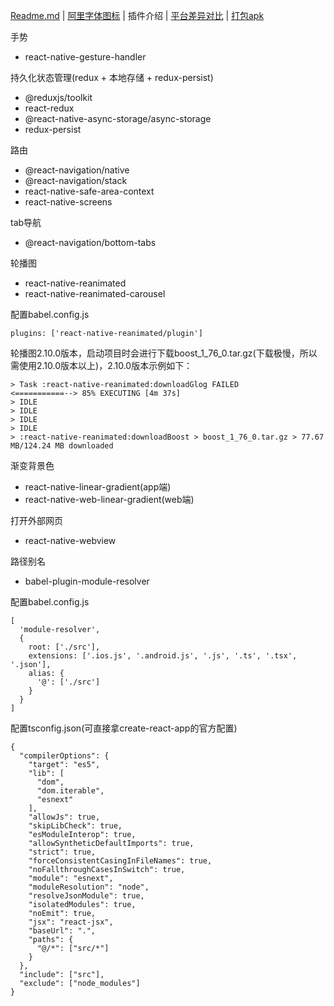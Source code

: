 [Readme.md](../README.md) | [阿里字体图标](./iconfont.md) | 插件介绍 | [平台差异对比](./difference.md) | [打包apk](./release.md) 

手势

* react-native-gesture-handler

持久化状态管理(redux + 本地存储 + redux-persist)

* @reduxjs/toolkit
* react-redux
* @react-native-async-storage/async-storage
* redux-persist

路由

* @react-navigation/native
* @react-navigation/stack
* react-native-safe-area-context
* react-native-screens

tab导航

* @react-navigation/bottom-tabs

轮播图

* react-native-reanimated
* react-native-reanimated-carousel

配置babel.config.js
```
plugins: ['react-native-reanimated/plugin']
```

轮播图2.10.0版本，启动项目时会进行下载boost_1_76_0.tar.gz(下载极慢，所以需使用2.10.0版本以上)，2.10.0版本示例如下：

```
> Task :react-native-reanimated:downloadGlog FAILED
<===========--> 85% EXECUTING [4m 37s]
> IDLE
> IDLE
> IDLE
> IDLE
> :react-native-reanimated:downloadBoost > boost_1_76_0.tar.gz > 77.67 MB/124.24 MB downloaded
```

渐变背景色

* react-native-linear-gradient(app端)
* react-native-web-linear-gradient(web端)

打开外部网页

* react-native-webview

路径别名

* babel-plugin-module-resolver

配置babel.config.js

```
[
  'module-resolver',
  {
    root: ['./src'],
    extensions: ['.ios.js', '.android.js', '.js', '.ts', '.tsx', '.json'],
    alias: {
      '@': ['./src']
    }
  }
]
```

配置tsconfig.json(可直接拿create-react-app的官方配置)

```
{
  "compilerOptions": {
    "target": "es5",
    "lib": [
      "dom",
      "dom.iterable",
      "esnext"
    ],
    "allowJs": true,
    "skipLibCheck": true,
    "esModuleInterop": true,
    "allowSyntheticDefaultImports": true,
    "strict": true,
    "forceConsistentCasingInFileNames": true,
    "noFallthroughCasesInSwitch": true,
    "module": "esnext",
    "moduleResolution": "node",
    "resolveJsonModule": true,
    "isolatedModules": true,
    "noEmit": true,
    "jsx": "react-jsx",
    "baseUrl": ".",
    "paths": {
      "@/*": ["src/*"]
    }
  },
  "include": ["src"],
  "exclude": ["node_modules"]
}
```